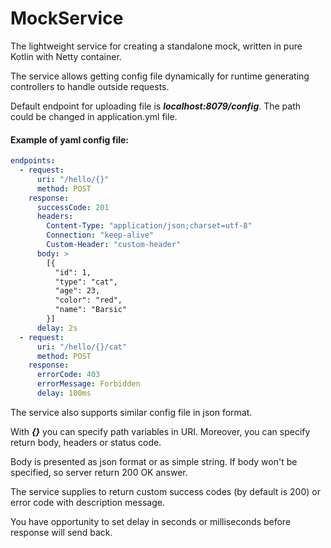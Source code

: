 # MockService

The lightweight service for creating a standalone mock, written in pure Kotlin with Netty container.

The service allows getting config file dynamically for runtime generating controllers to handle outside requests.

Default endpoint for uploading file is ***localhost:8079/config***.
The path could be changed in application.yml file.

#### Example of yaml config file:

```yml
endpoints:
  - request:
      uri: "/hello/{}"
      method: POST
    response:
      successCode: 201
      headers:
        Content-Type: "application/json;charset=utf-8"
        Connection: "keep-alive"
        Custom-Header: "custom-header"
      body: >
        [{
          "id": 1,
          "type": "cat",
          "age": 23,
          "color": "red",
          "name": "Barsic"
        }]
      delay: 2s
  - request:
      uri: "/hello/{}/cat"
      method: POST
    response:
      errorCode: 403
      errorMessage: Forbidden
      delay: 100ms
```
The service also supports similar config file in json format.

With ***{}*** you can specify path variables in URI. Moreover, you can specify return body, headers or status code.

Body is presented as json format or as simple string.
If body won't be specified, so server return 200 OK answer.

The service supplies to return custom success codes (by default is 200) or error code with description message.

You have opportunity to set delay in seconds or milliseconds before response will send back.

